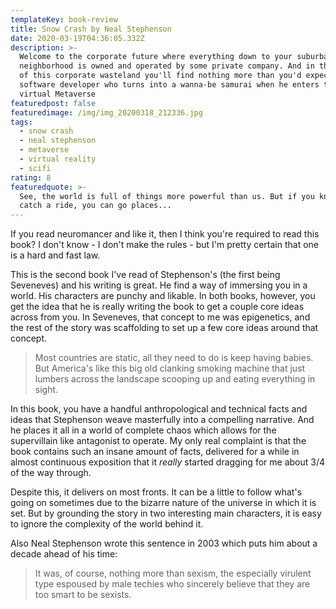 ```yaml
---
templateKey: book-review
title: Snow Crash by Neal Stephenson
date: 2020-03-19T04:36:05.332Z
description: >-
  Welcome to the corporate future where everything down to your suburban
  neighborhood is owned and operated by some private company. And in the middle
  of this corporate wasteland you'll find nothing more than you'd expect - a
  software developer who turns into a wanna-be samurai when he enters the
  virtual Metaverse
featuredpost: false
featuredimage: /img/img_20200318_212336.jpg
tags:
  - snow crash
  - neal stephenson
  - metaverse
  - virtual reality
  - scifi
rating: 8
featuredquote: >-
  See, the world is full of things more powerful than us. But if you know how to
  catch a ride, you can go places...
---
```

If you read neuromancer and like it, then I think you're required to read this book? I don't know - I don't make the rules - but I'm pretty certain that one is a hard and fast law.

This is the second book I've read of Stephenson's (the first being Seveneves) and his writing is great. He find a way of immersing you in a world. His characters are punchy and likable. In both books, however, you get the idea that he is really writing the book to get a couple core ideas across from you. In Seveneves, that concept to me was epigenetics, and the rest of the story was scaffolding to set up a few core ideas around that concept.

> Most countries are static, all they need to do is keep having babies. But America's like this big old clanking smoking machine that just lumbers across the landscape scooping up and eating everything in sight.

In this book, you have a handful anthropological and technical facts and ideas that Stephenson weave masterfully into a compelling narrative. And he places it all in a world of complete chaos which allows for the supervillain like antagonist to operate. My only real complaint is that the book contains such an insane amount of facts, delivered for a while in almost continuous exposition that it _really_ started dragging for me about 3/4 of the way through.

Despite this, it delivers on most fronts. It can be a little to follow what's going on sometimes due to the bizarre nature of the universe in which it is set. But by grounding the story in two interesting main characters, it is easy to ignore the complexity of the world behind it.

Also Neal Stephenson wrote this sentence in 2003 which puts him about a decade ahead of his time:

> It was, of course, nothing more than sexism, the especially virulent type espoused by male techies who sincerely believe that they are too smart to be sexists.
